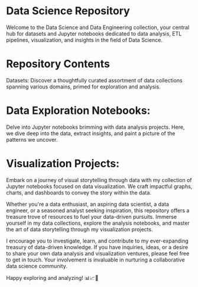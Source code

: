 # Data Science Repository
Welcome to the Data Science and Data Engineering collection, your central hub for datasets and Jupyter notebooks dedicated to data analysis, ETL pipelines, visualization, and insights in the field of Data Science.

# Repository Contents
Datasets:
Discover a thoughtfully curated assortment of data collections spanning various domains, primed for exploration and analysis.

# Data Exploration Notebooks:
Delve into Jupyter notebooks brimming with data analysis projects. Here, we dive deep into the data, extract insights, and paint a picture of the patterns we uncover.

# Visualization Projects:
Embark on a journey of visual storytelling through data with my collection of Jupyter notebooks focused on data visualization. We craft impactful graphs, charts, and dashboards to convey the story within the data.

Whether you're a data enthusiast, an aspiring data scientist, a data engineer, or a seasoned analyst seeking inspiration, this repository offers a treasure trove of resources to fuel your data-driven pursuits. Immerse yourself in my data collections, explore the analysis notebooks, and master the art of data storytelling through my visualization projects.

I encourage you to investigate, learn, and contribute to my ever-expanding treasury of data-driven knowledge. If you have inquiries, ideas, or a desire to share your own data analysis and visualization ventures, please feel free to get in touch. Your involvement is invaluable in nurturing a collaborative data science community.

Happy exploring and analyzing! 📊📈📝





